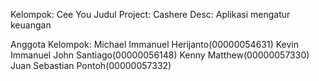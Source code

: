 Kelompok: Cee You
Judul Project: Cashere
Desc: Aplikasi mengatur keuangan

Anggota Kelompok:
Michael Immanuel Herijanto(00000054631)
Kevin Immanuel John Santiago(00000056148)
Kenny Matthew(00000057330)
Juan Sebastian Pontoh(00000057332)
